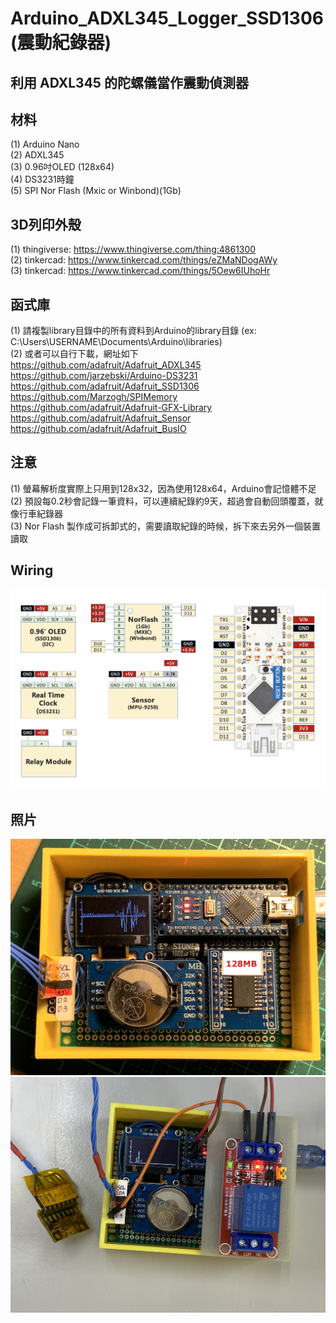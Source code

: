# Arduino_ADXL345_Logger_SSD1306 (震動紀錄器)
## 利用 ADXL345 的陀螺儀當作震動偵測器

## 材料
(1) Arduino Nano  
(2) ADXL345  
(3) 0.96吋OLED (128x64)  
(4) DS3231時鐘  
(5) SPI Nor Flash (Mxic or Winbond)(1Gb)  

## 3D列印外殼
(1) thingiverse: https://www.thingiverse.com/thing:4861300  
(2) tinkercad: https://www.tinkercad.com/things/eZMaNDogAWy  
(3) tinkercad: https://www.tinkercad.com/things/5Oew6IUhoHr

## 函式庫 
(1) 請複製library目錄中的所有資料到Arduino的library目錄 (ex: C:\Users\USERNAME\Documents\Arduino\libraries)  
(2) 或者可以自行下載，網址如下  
https://github.com/adafruit/Adafruit_ADXL345  
https://github.com/jarzebski/Arduino-DS3231  
https://github.com/adafruit/Adafruit_SSD1306  
https://github.com/Marzogh/SPIMemory  
https://github.com/adafruit/Adafruit-GFX-Library  
https://github.com/adafruit/Adafruit_Sensor 
https://github.com/adafruit/Adafruit_BusIO  

## 注意
(1) 螢幕解析度實際上只用到128x32，因為使用128x64，Arduino會記憶體不足  
(2) 預設每0.2秒會記錄一筆資料，可以連續紀錄約9天，超過會自動回頭覆蓋，就像行車紀錄器  
(3) Nor Flash 製作成可拆卸式的，需要讀取紀錄的時候，拆下來去另外一個裝置讀取  

## Wiring
![image](./image/wiring.png)

## 照片  
![image](./image/1.jpg)
![image](./image/2.jpg)
